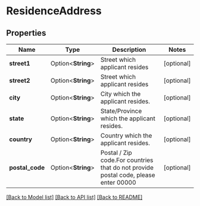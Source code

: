 # ResidenceAddress

## Properties

Name | Type | Description | Notes
------------ | ------------- | ------------- | -------------
**street1** | Option<**String**> | Street which applicant resides | [optional]
**street2** | Option<**String**> | Street which applicant resides | [optional]
**city** | Option<**String**> | City which the applicant resides. | [optional]
**state** | Option<**String**> | State/Province which the applicant resides. | [optional]
**country** | Option<**String**> | Country which the applicant resides. | [optional]
**postal_code** | Option<**String**> | Postal / Zip code.For countries that do not provide postal code, please enter 00000 | [optional]

[[Back to Model list]](../README.md#documentation-for-models) [[Back to API list]](../README.md#documentation-for-api-endpoints) [[Back to README]](../README.md)
